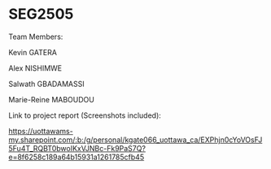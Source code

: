 # SEG2505

Team Members:

Kevin GATERA

Alex NISHIMWE

Salwath GBADAMASSI

Marie-Reine MABOUDOU


Link to project report (Screenshots included):

https://uottawams-my.sharepoint.com/:b:/g/personal/kgate066_uottawa_ca/EXPhjn0cYoVOsFJ5Fu4T_RQBT0bwoIKxVJNBc-Fk9PaS7Q?e=8f6258c189a64b15931a1261785cfb45
